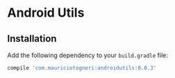 # Android Utils

## Installation
Add the following dependency to your `build.gradle` file:

```groovy
compile 'com.mauriciotogneri:androidutils:0.0.3'
```